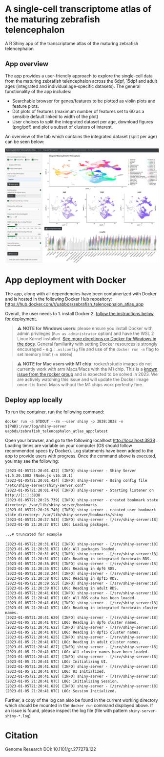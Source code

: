 # A single-cell transcriptome atlas of the maturing zebrafish telencephalon
A R Shiny app of the transcriptome atlas of the maturing zebrafish telencephalon

<!-- TODO: ### Citation [once link is available] -->
## App overview

The app provides a user-friendly approach to explore the single-cell data from the maturing zebrafish telencephalon across the 6dpf, 15dpf and adult ages (integrated and individual age-specific datasets). The general functionality of the app includes:

* Searchable browser for genes/features to be plotted as violin plots and feature plots.
* Dot plots of features (maximum number of features set to 60 as a sensible default linked to width of the plot)
* User choices to split the integrated dataset per age, download figures (png/pdf) and plot a subset of clusters of interest.

An overview of the tab which contains the integrated dataset (split per age) can be seen below:

<img src="./figs/overview.png" align="center" width="850px" />

<br>

# App deployment with Docker

The app, along with all dependencies have been containerized with Docker and is hosted in the following Docker Hub repository: <https://hub.docker.com/r/uabbds/zebrafish_telencephalon_atlas_app>

Overall, the user needs to 1. install Docker 2. [follow the instructions below for deployment](#deploy-app-locally).

> :warning: **NOTE for Windows users**: please ensure you install Docker with admin privileges (`Run as administrator` option) and have the WSL 2 Linux Kernel installed. [See more directions on Docker for Windows in the docs](https://docs.docker.com/desktop/install/windows-install/). General familiarity with setting Docker resources is strongly encouraged - e.g.: `.wslconfig` file and use of the `docker run -m` flag to set memory limit (`-m 6000m`)

> :warning: **NOTE for Mac users with M1 chip**: rocker/rstudio images do not currently work with arm Macs/Macs with the M1 chip. This is a [known issue from the rocker group](https://github.com/rocker-org/rocker-versioned2/issues/144) and is expected to be solved in 2023. We are actively watching this issue and will update the Docker image once it is fixed. Macs without the M1 chips work perfectly fine.
## Deploy app locally

To run the container, run the following command:

```
docker run -a STDOUT --rm --user shiny -p 3838:3838 -v ${PWD}:/var/log/shiny-server uabbds/zebrafish_telencephalon_atlas_app:latest
```

Open your browser, and go to the following localhost <http://localhost:3838> . Loading times are variable on your computer (OS should follow recommended specs by Docker). Log statements have been added to the app to provide users with progress. Once the command above is executed, you may see the following:

```
[2023-01-05T21:20:01.422] [INFO] shiny-server - Shiny Server v1.5.20.1002 (Node.js v16.18.1)
[2023-01-05T21:20:01.424] [INFO] shiny-server - Using config file "/etc/shiny-server/shiny-server.conf"
[2023-01-05T21:20:01.470] [INFO] shiny-server - Starting listener on http://[::]:3838
[2023-01-05T21:20:26.739] [INFO] shiny-server - created bookmark state directory: /var/lib/shiny-server/bookmarks
[2023-01-05T21:20:26.740] [INFO] shiny-server - created user bookmark state directory: /var/lib/shiny-server/bookmarks/shiny
[2023-01-05T21:20:27.543] [INFO] shiny-server - [/srv/shiny-server:18] (2023-01-05 21:20:27 UTC) LOG: Loading packages.

...# truncated for example

[2023-01-05T21:20:31.872] [INFO] shiny-server - [/srv/shiny-server:18] (2023-01-05 21:20:31 UTC) LOG: All packages loaded.
[2023-01-05T21:20:31.893] [INFO] shiny-server - [/srv/shiny-server:18] (2023-01-05 21:20:31 UTC) LOG: Reading in integrated forebrain RDS.
[2023-01-05T21:20:36.895] [INFO] shiny-server - [/srv/shiny-server:18] (2023-01-05 21:20:36 UTC) LOG: Reading in dpf6 RDS.
[2023-01-05T21:20:38.244] [INFO] shiny-server - [/srv/shiny-server:18] (2023-01-05 21:20:38 UTC) LOG: Reading in dpf15 RDS.
[2023-01-05T21:20:39.553] [INFO] shiny-server - [/srv/shiny-server:18] (2023-01-05 21:20:39 UTC) LOG: Reading in adult RDS.
[2023-01-05T21:20:41.610] [INFO] shiny-server - [/srv/shiny-server:18] (2023-01-05 21:20:41 UTC) LOG: All RDS data has been loaded.
[2023-01-05T21:20:41.616] [INFO] shiny-server - [/srv/shiny-server:18] (2023-01-05 21:20:41 UTC) LOG: Reading in integrated forebrain cluster names.
[2023-01-05T21:20:41.620] [INFO] shiny-server - [/srv/shiny-server:18] (2023-01-05 21:20:41 UTC) LOG: Reading in dpf6 cluster names.
[2023-01-05T21:20:41.622] [INFO] shiny-server - [/srv/shiny-server:18] (2023-01-05 21:20:41 UTC) LOG: Reading in dpf15 cluster names.
[2023-01-05T21:20:41.625] [INFO] shiny-server - [/srv/shiny-server:18] (2023-01-05 21:20:41 UTC) LOG: Reading in adult cluster names.
[2023-01-05T21:20:41.627] [INFO] shiny-server - [/srv/shiny-server:18] (2023-01-05 21:20:41 UTC) LOG: All cluster names have been loaded.
[2023-01-05T21:20:41.627] [INFO] shiny-server - [/srv/shiny-server:18] (2023-01-05 21:20:41 UTC) LOG: Initializing UI.
[2023-01-05T21:20:41.628] [INFO] shiny-server - [/srv/shiny-server:18] (2023-01-05 21:20:41 UTC) LOG: UI Initialized.
[2023-01-05T21:20:41.628] [INFO] shiny-server - [/srv/shiny-server:18] (2023-01-05 21:20:41 UTC) LOG: Initializing Session.
[2023-01-05T21:20:41.629] [INFO] shiny-server - [/srv/shiny-server:18] (2023-01-05 21:20:41 UTC) LOG: Session Initialized.
```

Further, a copy of the log can also be found in the current working directory which should be  mounted in the `docker run` command displayed above. If an issue is found, please inspect the log file (file with pattern `shiny-server-shiny-*.log`)

# Citation

Genome Research DOI: 10.1101/gr.277278.122
